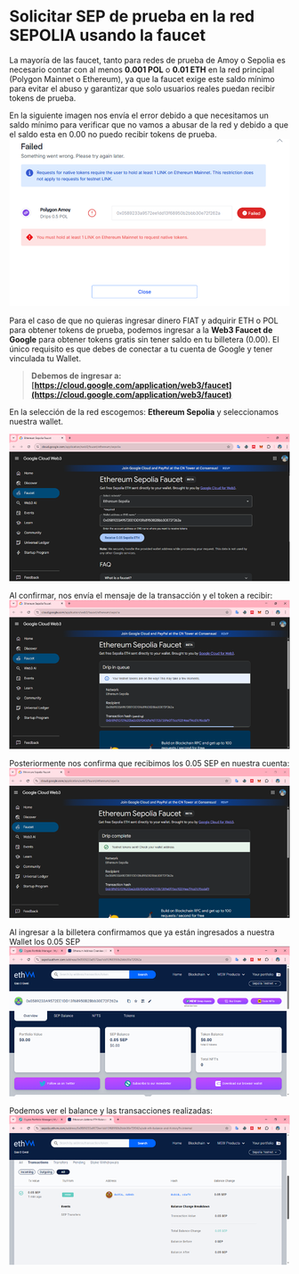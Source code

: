 # Solicitar SEP de prueba en la red SEPOLIA usando la faucet

La mayoría de las faucet, tanto para redes de prueba de Amoy o Sepolia es necesario contar con al menos **0.001 POL** o **0.01 ETH** en la red principal (Polygon Mainnet o Ethereum), ya que la faucet exige este saldo mínimo para evitar el abuso y garantizar que solo usuarios reales puedan recibir tokens de prueba.

En la siguiente imagen nos envía el error debido a que necesitamos un saldo mínimo para verificar que no vamos a abusar de la red y debido a que el saldo esta en 0.00 no puedo recibir tokens de prueba.
![alt text](img/image-4.png)

Para el caso de que no quieras ingresar dinero FIAT y adquirir ETH o POL para obtener tokens de prueba, podemos  ingresar a la **Web3 Faucet de Google** para obtener tokens gratis sin tener saldo en tu billetera (0.00). El único requisito es que debes de conectar a tu cuenta de Google y tener vinculada tu Wallet.

>**Debemos de ingresar a: [https://cloud.google.com/application/web3/faucet](https://cloud.google.com/application/web3/faucet)**

En la selección de la red escogemos: **Ethereum Sepolia** y seleccionamos nuestra wallet.

![alt text](img/image-5.png)

Al confirmar, nos envía el mensaje de la transacción y el token a recibir:
![alt text](img/image-6.png)

Posteriormente nos confirma que recibimos los 0.05 SEP en nuestra cuenta:
![alt text](img/image-7.png)

Al ingresar a la billetera confirmamos que ya están ingresados a nuestra Wallet los 0.05 SEP
![alt text](img/image-9.png)

Podemos ver el balance y las transacciones realizadas:
![alt text](img/image-10.png)

